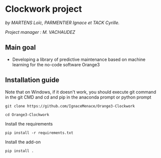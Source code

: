 # Clockwork project

*by MARTENS Loïc, PARMENTIER Ignace et TACK Cyrille.*

*Project manager : M. VACHAUDEZ*
## Main goal

- Developing a library of predictive maintenance based on machine learning for the no-code software Orange3

## Installation guide

Note that on Windows, if it doesn't work, you should execute git command in the git CMD and cd and pip in the anaconda prompt or python prompt

`git clone https://github.com/IgnaceMenace/Orange3-Clockwork`

`cd Orange3-Clockwork`

Install the requirements

`pip install -r requirements.txt`

Install the add-on

`pip install .`
